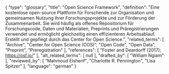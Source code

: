 {
    "type": "glossary",
    "title": "Open Science Framework",
    "definition": "Eine kostenlose open-source Plattform für Forschende zur Organisation und gemeinsamen Nutzung ihrer Forschungsprojekte und zur Förderung der Zusammenarbeit. Sie wird häufig als offenes Repositorium für Forschungscode, Daten und Materialien, Preprints und Präregistrierungen verwendet und ermöglicht gleichzeitig einen effizienteren Arbeitsablauf. Erstellt und gepflegt durch das Center for Open Science.",
    "related_terms": [
        "Archive",
        "Center for Open Science (COS)",
        "Open Code",
        "Open Data",
        "Preprint",
        "Preregistration"
    ],
    "references": [
        "Foster and Deardorff (2017); https://osf.io/"
    ],
    "alt_related_terms": [
        null
    ],
    "drafted_by": [
        "William Ngiam"
    ],
    "reviewed_by": [
        "Mahmoud Elsherif",
        "Charlotte R. Pennington",
        "Lisa Spitzer"
    ],
    "language": "german"
}